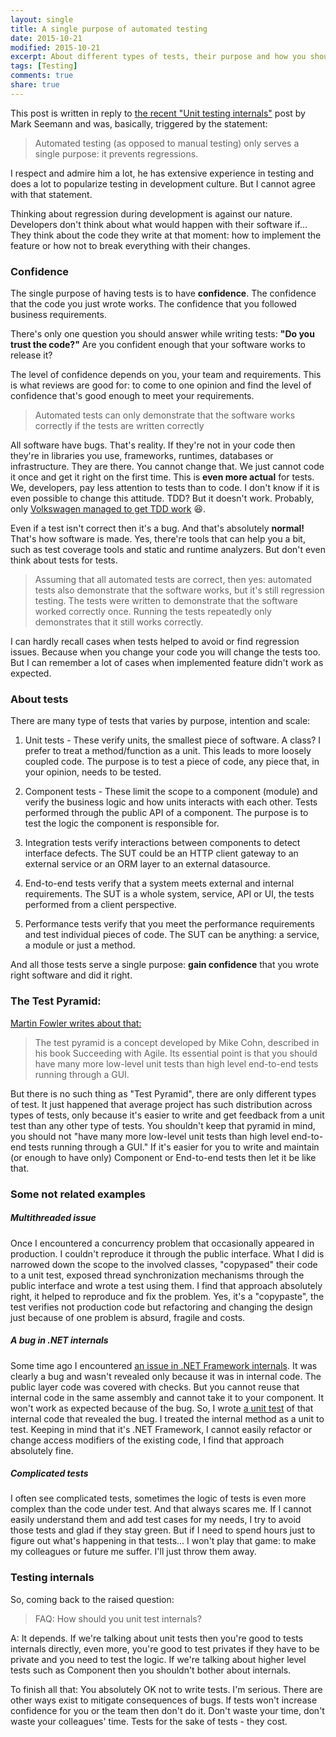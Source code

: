 ```yaml
---
layout: single
title: A single purpose of automated testing
date: 2015-10-21
modified: 2015-10-21
excerpt: About different types of tests, their purpose and how you should test internals.
tags: [Testing]
comments: true
share: true
---
```



This post is written in reply to [the recent "Unit testing internals"][mark-seemann-post] post by Mark Seemann and was, basically, triggered by the statement:

>Automated testing (as opposed to manual testing) only serves a single purpose: it prevents regressions.

I respect and admire him a lot, he has extensive experience in testing and does a lot to popularize testing in development culture.
But I cannot agree with that statement.

Thinking about regression during development is against our nature. Developers don't think about what would happen with their software if... They think about the code they write at that moment: how to implement the feature or how not to break everything with their changes.

### Confidence

The single purpose of having tests is to have **confidence**. The confidence that the code you just wrote works. The confidence that you followed business requirements.

There's only one question you should answer while writing tests: **"Do you trust the code?"** Are you confident enough that your software works to release it?

The level of confidence depends on you, your team and requirements. This is what reviews are good for: to come to one opinion and find the level of confidence that's good enough to meet your requirements.

>Automated tests can only demonstrate that the software works correctly if the tests are written correctly

All software have bugs. That's reality. If they're not in your code then they're in libraries you use, frameworks, runtimes, databases or infrastructure. They are there. You cannot change that. We just cannot code it once and get it right on the first time. This is **even more actual** for tests. We, developers, pay less attention to tests than to code. I don't know if it is even possible to change this attitude. TDD? But it doesn't work. Probably, only [Volkswagen managed to get TDD work][tdd-volkswagen] :laughing:.

Even if a test isn't correct then it's a bug. And that's absolutely **normal!** That's how software is made. Yes, there're tools that can help you a bit, such as test coverage tools and static and runtime analyzers. But don't even think about tests for tests.

>Assuming that all automated tests are correct, then yes: automated tests also demonstrate that the software works, but it's still regression testing. The tests were written to demonstrate that the software worked correctly once. Running the tests repeatedly only demonstrates that it still works correctly.

I can hardly recall cases when tests helped to avoid or find regression issues. Because when you change your code you will change the tests too. But I can remember a lot of cases when implemented feature didn't work as expected.

### About tests

There are many type of tests that varies by purpose, intention and scale:

1. Unit tests - These verify units, the smallest piece of software. A class? I prefer to treat a method/function as a unit. This leads to more loosely coupled code. The purpose is to test a piece of code, any piece that, in your opinion, needs to be tested.

2. Component tests - These limit the scope to a component (module) and verify the business logic and how units interacts with each other. Tests performed through the public API of a component. The purpose is to test the logic the component is responsible for.

3. Integration tests verify interactions between components to detect interface defects. The SUT could be an HTTP client gateway to an external service or an ORM layer to an external datasource.

4. End-to-end tests verify that a system meets external and internal requirements. The SUT is a whole system, service, API or UI, the tests performed from a client perspective.

6. Performance tests verify that you meet the performance requirements and test individual pieces of code. The SUT can be anything: a service, a module or just a method.

And all those tests serve a single purpose: **gain confidence** that you wrote right software and did it right.

### The Test Pyramid:

[Martin Fowler writes about that:][martin-fowler-test-pyramid]
>The test pyramid is a concept developed by Mike Cohn, described in his book Succeeding with Agile. Its essential point is that you should have many more low-level unit tests than high level end-to-end tests running through a GUI.

But there is no such thing as "Test Pyramid", there are only different types of test. It just happened that average project has such distribution across types of tests, only because it's easier to write and get feedback from a unit test than any other type of tests. You shouldn't keep that pyramid in mind, you should not "have many more low-level unit tests than high level end-to-end tests running through a GUI." If it's easier for you to write and maintain (or enough to have only) Component or End-to-end tests then let it be like that.

### Some not related examples

##### Multithreaded issue
Once I encountered a concurrency problem that occasionally appeared in production. I couldn't reproduce it through the public interface. What I did is narrowed down the scope to the involved classes, "copypased" their code to a unit test, exposed thread synchronization mechanisms through the public interface and wrote a test using them. I find that approach absolutely right, it helped to reproduce and fix the problem. Yes, it's a "copypaste", the test verifies not production code but refactoring and changing the design just because of one problem is absurd, fragile and costs.

##### A bug in .NET internals
Some time ago I encountered [an issue in .NET Framework internals][corefx-issue]. It was clearly a bug and wasn't revealed only because it was in internal code. The public layer code was covered with checks. But you cannot reuse that internal code in the same assembly and cannot take it to your component. It won't work as expected because of the bug. So, I wrote [a unit test][corefx-test] of that internal code that revealed the bug. I treated the internal method as a unit to test. Keeping in mind that it's .NET Framework, I cannot easily refactor or change access modifiers of the existing code, I find that approach absolutely fine.

##### Complicated tests
I often see complicated tests, sometimes the logic of tests is even more complex than the code under test. And that always scares me. If I cannot easily understand them and add test cases for my needs, I try to avoid those tests and glad if they stay green. But if I need to spend hours just to figure out what's happening in that tests... I won't play that game: to make my colleagues or future me suffer. I'll just throw them away.

### Testing internals

So, coming back to the raised question:
> FAQ: How should you unit test internals?

A: It depends. If we're talking about unit tests then you're good to tests internals directly, even more, you're good to test privates if they have to be private and you need to test the logic. If we're talking about higher level tests such as Component then you shouldn't bother about internals.

To finish all that:
You absolutely OK not to write tests. I'm serious. There are other ways exist to mitigate consequences of bugs. If tests won't increase confidence for you or the team then don't do it. Don't waste your time, don't waste your colleagues' time. Tests for the sake of tests - they cost.



  [mark-seemann-post]: http://blog.ploeh.dk/2015/09/22/unit-testing-internals/
  [tdd-volkswagen]: https://en.wikipedia.org/wiki/Volkswagen_emissions_scandal
  [martin-fowler-test-pyramid]: http://martinfowler.com/bliki/TestPyramid.html
  [corefx-issue]: https://github.com/dotnet/corefx/issues/54
  [corefx-test]: https://github.com/dotnet/corefx/pull/1516
